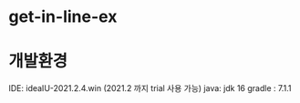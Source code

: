 # get-in-line-ex

# 개발환경
IDE: ideaIU-2021.2.4.win (2021.2 까지 trial 사용 가능)
java: jdk 16
gradle : 7.1.1
